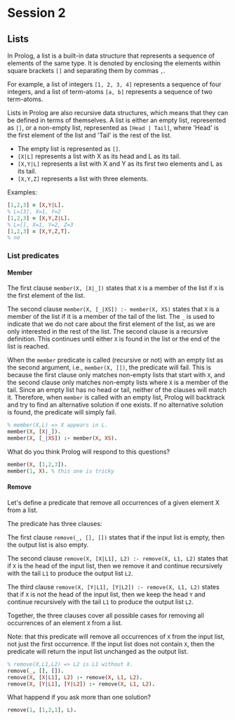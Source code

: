# Session 2

## Lists

In Prolog, a list is a built-in data structure that represents a sequence of elements of the same type. It is denoted by enclosing the elements 
within square brackets `[]` and separating them by commas `,`.

For example, a list of integers `[1, 2, 3, 4]` represents a sequence of four integers, and a list of term-atoms `[a, b]` represents 
a sequence of two term-atoms.

Lists in Prolog are also recursive data structures, which means that they can be defined in terms of themselves. 
A list is either an empty list, represented as `[]`, or a non-empty list, represented as `[Head | Tail]`, where 'Head' is the first element 
of the list and 'Tail' is the rest of the list.

- The empty list is represented as `[]`.
- `[X|L]` represents a list with X as its head and L as its tail.
- `[X,Y|L]` represents a list with X and Y as its first two elements and L as its tail.
- `[X,Y,Z]` represents a list with three elements.

Examples:

```prolog
[1,2,3] = [X,Y|L].
% L=[3], X=1, Y=2
[1,2,3] = [X,Y,Z|L].
% L=[], X=1, Y=2, Z=3
[1,2,3] = [X,Y,Z,T].
% no
```

### List predicates

#### Member

The first clause `member(X, [X|_])` states that `X` is a member of the list if `X` is the first element of the list.

The second clause `member(X, [_|XS]) :- member(X, XS)` states that `X` is a member of the list if it is a member of the tail of the list. The `_` is used 
to indicate that we do not care about the first element of the list, as we are only interested in the rest of the list. The second clause is a recursive definition. This continues until either `X` is found in the list or the end of the list is reached. 

When the `member` predicate is called (recursive or not) with an empty list as the second argument, i.e., `member(X, [])`, the predicate will fail. This 
is because the first clause only matches non-empty lists that start with `X`, and the second clause only matches non-empty lists where `X` is a member 
of the tail. Since an empty list has no head or tail, neither of the clauses will match it. Therefore, when `member` is called with an empty list, Prolog will backtrack 
and try to find an alternative solution if one exists. If no alternative solution is found, the predicate will simply fail.

```prolog
% member(X,L) => X appears in L.
member(X, [X|_]).
member(X, [_|XS]) :- member(X, XS).
```

What do you think Prolog will respond to this questions?

```prolog
member(X, [1,2,3]).
member(1, X). % this one is tricky
```

#### Remove

Let's define a predicate that remove all occurrences of a given element X from a list.

The predicate has three clauses:

The first clause `remove(_, [], [])` states that if the input list is empty, then the output list is also empty.

The second clause `remove(X, [X|L1], L2) :- remove(X, L1, L2)` states that if `X` is the head of the input list, then we remove it and continue 
recursively with the tail `L1` to produce the output list `L2`.

The third clause `remove(X, [Y|L1], [Y|L2]) :- remove(X, L1, L2)` states that if `X` is not the head of the input list, then we keep the head `Y`
and continue recursively with the tail `L1` to produce the output list `L2`.

Together, the three clauses cover all possible cases for removing all occurrences of an element `X` from a list.

Note: that this predicate will remove all occurrences of `X` from the input list, not just the first occurrence. 
If the input list does not contain `X`, then the predicate will return the input list unchanged as the output list.

```prolog
% remove(X,L1,L2) => L2 is L1 without X.
remove(_, [], []).
remove(X, [X|L1], L2) :- remove(X, L1, L2).
remove(X, [Y|L1], [Y|L2]) :- remove(X, L1, L2).
```
What happend if you ask more than one solution?

```prolog
remove(1, [1,2,1], L).
```


